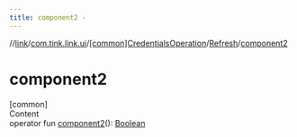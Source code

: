 ```yaml
---
title: component2 -
---
```

//[link](../../../index.md)/[com.tink.link.ui](../../index.md)/[[common]CredentialsOperation](../index.md)/[Refresh](index.md)/[component2](component2.md)



# component2  
[common]  
Content  
operator fun [component2](component2.md)(): [Boolean](https://kotlinlang.org/api/latest/jvm/stdlib/kotlin/-boolean/index.html)  



